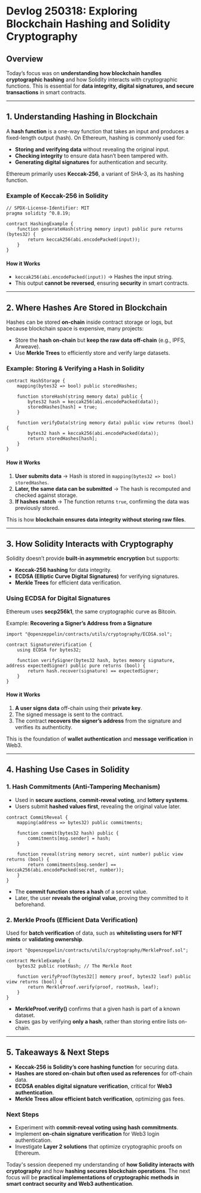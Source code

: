 # Devlog 250318: Exploring Blockchain Hashing and Solidity Cryptography  

## **Overview**  
Today’s focus was on **understanding how blockchain handles cryptographic hashing** and how Solidity interacts with cryptographic functions. This is essential for **data integrity, digital signatures, and secure transactions** in smart contracts.  

---

## **1. Understanding Hashing in Blockchain**  
A **hash function** is a one-way function that takes an input and produces a fixed-length output (hash). On Ethereum, hashing is commonly used for:  
- **Storing and verifying data** without revealing the original input.  
- **Checking integrity** to ensure data hasn’t been tampered with.  
- **Generating digital signatures** for authentication and security.  

Ethereum primarily uses **Keccak-256**, a variant of SHA-3, as its hashing function.  

### **Example of Keccak-256 in Solidity**
```solidity
// SPDX-License-Identifier: MIT
pragma solidity ^0.8.19;

contract HashingExample {
    function generateHash(string memory input) public pure returns (bytes32) {
        return keccak256(abi.encodePacked(input));
    }
}
```
#### **How it Works**
- `keccak256(abi.encodePacked(input))` → Hashes the input string.
- This output **cannot be reversed**, ensuring **security** in smart contracts.

---

## **2. Where Hashes Are Stored in Blockchain**  
Hashes can be stored **on-chain** inside contract storage or logs, but because blockchain space is expensive, many projects:  
- Store the **hash on-chain** but **keep the raw data off-chain** (e.g., IPFS, Arweave).  
- Use **Merkle Trees** to efficiently store and verify large datasets.  

### **Example: Storing & Verifying a Hash in Solidity**
```solidity
contract HashStorage {
    mapping(bytes32 => bool) public storedHashes;

    function storeHash(string memory data) public {
        bytes32 hash = keccak256(abi.encodePacked(data));
        storedHashes[hash] = true;
    }

    function verifyData(string memory data) public view returns (bool) {
        bytes32 hash = keccak256(abi.encodePacked(data));
        return storedHashes[hash];
    }
}
```
#### **How it Works**
1. **User submits data** → Hash is stored in `mapping(bytes32 => bool) storedHashes`.  
2. **Later, the same data can be submitted** → The hash is recomputed and checked against storage.  
3. **If hashes match** → The function returns `true`, confirming the data was previously stored.  

This is how **blockchain ensures data integrity without storing raw files**.

---

## **3. How Solidity Interacts with Cryptography**  
Solidity doesn’t provide **built-in asymmetric encryption** but supports:  
- **Keccak-256 hashing** for data integrity.  
- **ECDSA (Elliptic Curve Digital Signatures)** for verifying signatures.  
- **Merkle Trees** for efficient data verification.  

### **Using ECDSA for Digital Signatures**
Ethereum uses **secp256k1**, the same cryptographic curve as Bitcoin.  

Example: **Recovering a Signer’s Address from a Signature**
```solidity
import "@openzeppelin/contracts/utils/cryptography/ECDSA.sol";

contract SignatureVerification {
    using ECDSA for bytes32;

    function verifySigner(bytes32 hash, bytes memory signature, address expectedSigner) public pure returns (bool) {
        return hash.recover(signature) == expectedSigner;
    }
}
```
#### **How it Works**
1. **A user signs data** off-chain using their **private key**.  
2. The signed message is sent to the contract.  
3. The contract **recovers the signer’s address** from the signature and verifies its authenticity.  

This is the foundation of **wallet authentication** and **message verification** in Web3.

---

## **4. Hashing Use Cases in Solidity**  
### **1. Hash Commitments (Anti-Tampering Mechanism)**
- Used in **secure auctions**, **commit-reveal voting**, and **lottery systems**.  
- Users submit **hashed values first**, revealing the original value later.  

```solidity
contract CommitReveal {
    mapping(address => bytes32) public commitments;

    function commit(bytes32 hash) public {
        commitments[msg.sender] = hash;
    }

    function reveal(string memory secret, uint number) public view returns (bool) {
        return commitments[msg.sender] == keccak256(abi.encodePacked(secret, number));
    }
}
```
- The **commit function stores a hash** of a secret value.  
- Later, the user **reveals the original value**, proving they committed to it beforehand.  

### **2. Merkle Proofs (Efficient Data Verification)**
Used for **batch verification** of data, such as **whitelisting users for NFT mints** or **validating ownership**.  
```solidity
import "@openzeppelin/contracts/utils/cryptography/MerkleProof.sol";

contract MerkleExample {
    bytes32 public rootHash; // The Merkle Root

    function verifyProof(bytes32[] memory proof, bytes32 leaf) public view returns (bool) {
        return MerkleProof.verify(proof, rootHash, leaf);
    }
}
```
- **MerkleProof.verify()** confirms that a given hash is part of a known dataset.  
- Saves gas by verifying **only a hash**, rather than storing entire lists on-chain.  

---

## **5. Takeaways & Next Steps**  
- **Keccak-256 is Solidity’s core hashing function** for securing data.  
- **Hashes are stored on-chain but often used as references** for off-chain data.  
- **ECDSA enables digital signature verification**, critical for **Web3 authentication**.  
- **Merkle Trees allow efficient batch verification**, optimizing gas fees.  

### **Next Steps**
- Experiment with **commit-reveal voting using hash commitments**.  
- Implement **on-chain signature verification** for Web3 login authentication.  
- Investigate **Layer 2 solutions** that optimize cryptographic proofs on Ethereum.  

Today's session deepened my understanding of **how Solidity interacts with cryptography** and how **hashing secures blockchain operations**. The next focus will be **practical implementations of cryptographic methods in smart contract security and Web3 authentication**.